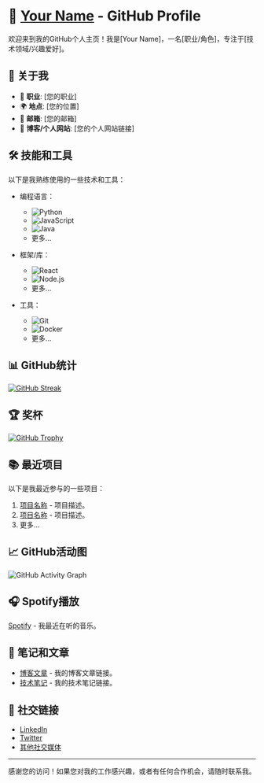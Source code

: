 # 🌟 [Your Name](https://github.com/your-username) - GitHub Profile

欢迎来到我的GitHub个人主页！我是[Your Name]，一名[职业/角色]，专注于[技术领域/兴趣爱好]。

## 🚀 关于我

- 💼 **职业**: [您的职业]
- 🌍 **地点**: [您的位置]
- 📧 **邮箱**: [您的邮箱]
- 🔗 **博客/个人网站**: [您的个人网站链接]

## 🛠️ 技能和工具

以下是我熟练使用的一些技术和工具：

- 编程语言：
  - ![Python](https://img.shields.io/badge/Python-3776AB?style=for-the-badge&logo=python&logoColor=white)
  - ![JavaScript](https://img.shields.io/badge/JavaScript-F7DF1E?style=for-the-badge&logo=javascript&logoColor=black)
  - ![Java](https://img.shields.io/badge/Java-ED8B00?style=for-the-badge&logo=java&logoColor=white)
  - 更多...

- 框架/库：
  - ![React](https://img.shields.io/badge/React-20232A?style=for-the-badge&logo=react&logoColor=61DAFB)
  - ![Node.js](https://img.shields.io/badge/Node.js-339933?style=for-the-badge&logo=nodedotjs&logoColor=white)
  - 更多...

- 工具：
  - ![Git](https://img.shields.io/badge/Git-F05032?style=for-the-badge&logo=git&logoColor=white)
  - ![Docker](https://img.shields.io/badge/Docker-2CA5E0?style=for-the-badge&logo=docker&logoColor=white)
  - 更多...

## 📊 GitHub统计

[![GitHub Streak](https://github-readme-streak-stats.herokuapp.com/?user=your-username)](https://git.io/streak-stats)

## 🏆 奖杯

[![GitHub Trophy](https://github-profile-trophy.vercel.app/?username=your-username)](https://github.com/ryo-ma/github-profile-trophy)

## 📚 最近项目

以下是我最近参与的一些项目：

1. [项目名称](https://github.com/your-username/project-name) - 项目描述。
2. [项目名称](https://github.com/your-username/project-name) - 项目描述。
3. 更多...

## 📈 GitHub活动图

![GitHub Activity Graph](https://activity-graph.herokuapp.com/graph?username=your-username&theme=chartreuse-dark)

## 🎧 Spotify播放

[Spotify](https://open.spotify.com/user/your-spotify-username) - 我最近在听的音乐。

## 📝 笔记和文章

- [博客文章](https://your-blog-link.com) - 我的博客文章链接。
- [技术笔记](https://your-notes-link.com) - 我的技术笔记链接。

## 🔗 社交链接

- [LinkedIn](https://www.linkedin.com/in/your-linkedin-profile)
- [Twitter](https://twitter.com/your-twitter-handle)
- [其他社交媒体](https://your-social-media-link)

---

感谢您的访问！如果您对我的工作感兴趣，或者有任何合作机会，请随时联系我。
